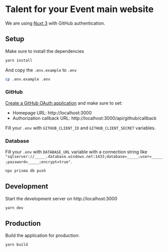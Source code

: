 # Talent for your Event main website

We are using [Nuxt 3](https://v3.nuxtjs.org) with GitHub authentication.

## Setup

Make sure to install the dependencies

```bash
yarn install
```

And copy the `.env.example` to `.env`

```bash
cp .env.example .env
```

### GitHub

[Create a GitHub OAuth application](https://github.com/settings/applications/new) and make sure to set:

- Homepage URL: http://localhost:3000
- Authorization callback URL: http://localhost:3000/api/github/callback

Fill your `.env` with `GITHUB_CLIENT_ID` and `GITHUB_CLIENT_SECRET` variables.

### Database

Fill your `.env` with `DATABASE_URL` variable with a connection string like `"sqlserver://_____.database.windows.net:1433;database=_____;user=_____;password=_____;encrypt=true"`.

```bash
npx prisma db push
```

## Development

Start the development server on http://localhost:3000

```bash
yarn dev
```

## Production

Build the application for production:

```bash
yarn build
```

